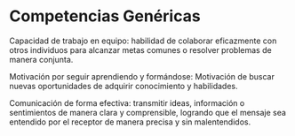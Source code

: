 # Competencias Genéricas
Capacidad de trabajo en equipo:
habilidad de colaborar eficazmente con otros individuos para alcanzar metas comunes o resolver problemas de manera conjunta.

Motivación por seguir aprendiendo y formándose:
Motivación de buscar nuevas oportunidades de adquirir conocimiento y habilidades.

Comunicación de forma efectiva:
 transmitir ideas, información o sentimientos de manera clara y comprensible, logrando que el mensaje sea entendido por el receptor de manera precisa y sin malentendidos.


